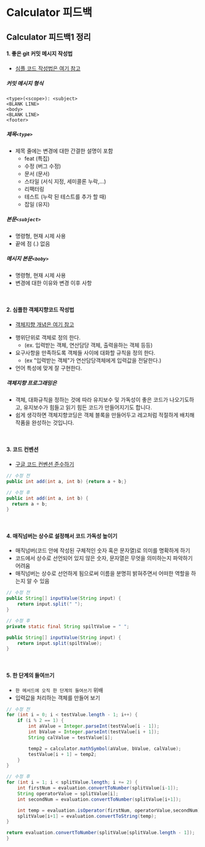 Calculator 피드백
================
Calculator 피드백1 정리 
---------------------
#### 1. 좋은 git 커밋 메시지 작성법
- [심플 코드 작성법은 여기 참고][H]

[H]: https://gist.github.com/stephenparish/9941e89d80e2bc58a153

##### 커밋 메시지 형식
```text
<type>(<scope>): <subject>
<BLANK LINE>
<body>
<BLANK LINE>
<footer>
```
##### 제목`<type>`
- 제목 줄에는 변경에 대한 간결한 설명이 포함
    - feat (특집)
    - 수정 (버그 수정)
    - 문서 (문서)
    - 스타일 (서식 지정, 세미콜론 누락,…)
    - 리팩터링
    - 테스트 (누락 된 테스트를 추가 할 때)
    - 잡일 (유지)

##### 본문`<subject>`
- 명령형, 현재 시제 사용
- 끝에 점 (.) 없음
##### 메시지 본문`<boby>`
- 명령형, 현재 시제 사용
- 변경에 대한 이유와 변경 이후 사항

<br>

#### 2. 심플한 객체지향코드 작성법
- [객체지향 개념은 여기 참고][O]

[O]: https://www.slideshare.net/plusjune/ss-46109239

- 행위단위로 객체로 정의 한다. 
    - (ex. 입력받는 객체, 연산담당 객체, 출력을하는 객체 등등)
- 요구사항을 만족하도록 객체들 사이에 대화할 규칙을 정의 한다. 
    - (ex "입력받는 객체"가 연산담당객체에게 입력값을 전달한다.)
- 언어 특성에 맞게 잘 구현한다.

##### 객체지향 프로그래밍은
- 객체, 대화규칙을 정하는 것에 따라 유지보수 및 가독성이 좋은 코드가 나오기도하고, 유지보수가 힘들고 읽기 힘든 코드가 만들어지기도 합니다.
- 쉽게 생각하면 객체지향코딩은 객체 블록을 만들어두고 레고처럼 적절하게 배치해 작품을 완성하는 것입니다.

<br>

#### 3. 코드 컨벤션
- [구글 코드 컨벤션 준수하기][A]

[A]: https://velog.io/@new_wisdom/JAVA-Google-Java-Style-Guide-%EB%B2%88%EC%97%AD
```java
// 수정 전
public int add(int a, int b) {return a + b;}
```
```java
// 수정 후
public int add(int a, int b) {
  return a + b;
}
```

<br>

#### 4. 매직넘버는 상수로 설정해서 코드 가독성 높이기
- 매직넘버(코드 안에 작성된 구체적인 숫자 혹은 문자열)로 의미를 명확하게 하기
- 코드에서 상수로 선언되어 있지 않은 숫자, 문자열은 무엇을 의미하는지 파악하기 어려움
- 매직넘버는 상수로 선언하게 됨으로써 이름을 분명히 밝혀주면서 어떠한 역할을 하는지 알 수 있음
```java
// 수정 전 
public String[] inputValue(String input) {
    return input.split(" ");
}
```
```java
// 수정 후
private static final String spiltValue = " ";

public String[] inputValue(String input) {
    return input.split(spiltValue);
}
```

<br>

#### 5. 한 단계의 들여쓰기
- `한 메서드에 오직 한 단계의 들여쓰기` 위배
- 입력값을 처리하는 객체를 만들어 보기
```java
// 수정 전
for (int i = 0; i < testValue.length - 1; i++) {
    if (i % 2 == 1) {
        int aValue = Integer.parseInt(testValue[i - 1]);
        int bValue = Integer.parseInt(testValue[i + 1]);
        String calValue = testValue[i];

        temp2 = calculator.mathSymbol(aValue, bValue, calValue);
        testValue[i + 1] = temp2;
    }
}
```
```java
// 수정 후
for (int i = 1; i < splitValue.length; i += 2) {
    int firstNum = evaluation.convertToNumber(splitValue[i-1]);
    String operatorValue = splitValue[i];
    int secondNum = evaluation.convertToNumber(splitValue[i+1]);

    int temp = evaluation.isOperator(firstNum, operatorValue,secondNum);
    splitValue[i+1] = evaluation.convertToString(temp);
}

return evaluation.convertToNumber(splitValue[splitValue.length - 1]);
}
```

